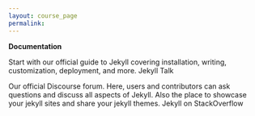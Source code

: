 ```yaml
---
layout: course_page
permalink: 
---
```


<strong>Documentation</strong>

Start with our official guide to Jekyll covering installation, writing, customization, deployment, and more.
Jekyll Talk

Our official Discourse forum. Here, users and contributors can ask questions and discuss all aspects of Jekyll. Also the place to showcase your jekyll sites and share your jekyll themes.
Jekyll on StackOverflow
